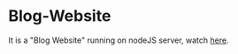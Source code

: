 # Blog-Website
It is a "Blog Website" running  on nodeJS server, watch [here](https://legendaryblogs.herokuapp.com).
